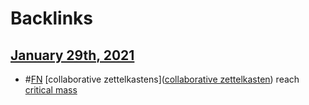 
# Backlinks
## [January 29th, 2021](<January 29th, 2021.md>)
- #[FN](<FN.md>) [collaborative zettelkastens]([collaborative zettelkasten](<collaborative zettelkasten.md>)) reach [critical mass](<critical mass.md>)

